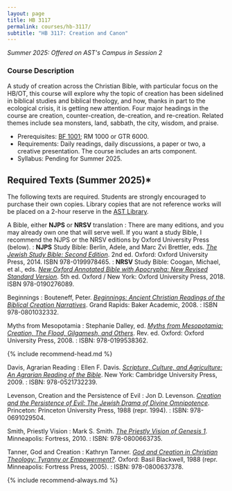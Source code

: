 ```yaml
---
layout: page
title: HB 3117
permalink: courses/hb-3117/
subtitle: "HB 3117: Creation and Canon"
---
```


*Summer 2025: Offered on AST's Campus in Session 2*

### Course Description

A study of creation across the Christian Bible, with particular focus on the HB/OT, this course will explore why the topic of creation has been sidelined in biblical studies and biblical theology, and how, thanks in part to the ecological crisis, it is getting new attention. Four major headings in the course are creation, counter-creation, de-creation, and re-creation. Related themes include sea monsters, land, sabbath, the city, wisdom, and praise.

- Prerequisites: [BF 1001](../bf-1001/); RM 1000 or GTR 6000.
- Requirements: Daily readings, daily discussions, a paper or two, a creative presentation. The course includes an arts component.
- Syllabus: Pending for Summer 2025.
<!-- [Download the latest version (Fall 2021, v 1.0)](https://github.com/danieldriver/Syllabi/raw/master/HB/HB%203117-Creation.pdf). -->

## Required Texts (Summer 2025)*

The following texts are required. Students are strongly encouraged to
purchase their own copies. Library copies that are not reference works
will be placed on a 2-hour reserve in the [AST Library](http://www.astheology.ns.ca/library/index.html).

A Bible, either **NJPS** or **NRSV** translation
: There are many editions, and you may already own one that will serve well. If you want a study Bible, I recommend the NJPS or the NRSV editions by Oxford University Press (below).
: **NJPS** Study Bible: Berlin, Adele, and Marc Zvi Brettler, eds. [*The Jewish Study Bible: Second Edition*](https://amzn.to/3O5Paqr). 2nd ed. Oxford: Oxford University Press, 2014. ISBN 978-0199978465.
: **NRSV** Study Bible: Coogan, Michael, et al., eds. [*New Oxford Annotated Bible with Apocrypha: New Revised Standard Version*](https://amzn.to/2qpjO6P). 5th ed. Oxford / New York: Oxford University Press, 2018. ISBN 978-0190276089.

Beginnings
: Bouteneff, Peter. [*Beginnings: Ancient Christian Readings of the Biblical Creation Narratives*](https://amzn.to/4lX47LE). Grand Rapids: Baker Academic, 2008.
: ISBN 978-0801032332.

Myths from Mesopotamia
: Stephanie Dalley, ed. [*Myths from Mesopotamia: Creation, The Flood, Gilgamesh, and Others*](https://amzn.to/38cLUoF). Rev. ed. Oxford: Oxford University Press, 2008.
: ISBN: 978-0199538362.


{% include recommend-head.md %}

Davis, Agrarian Reading
: Ellen F. Davis. [*Scripture, Culture, and Agriculture: An Agrarian Reading of the Bible*](https://amzn.to/2Y46qWN). New York: Cambridge University Press, 2009.
: ISBN: 978-0521732239.

Levenson, Creation and the Persistence of Evil
: Jon D. Levenson. [*Creation and the Persistence of Evil: The Jewish Drama of Divine Omnipotence*](https://amzn.to/3mBMbtK). Princeton: Princeton University Press, 1988 (repr. 1994).
: ISBN: 978-0691029504.

Smith, Priestly Vision
: Mark S. Smith. [*The Priestly Vision of Genesis 1*](https://amzn.to/3h7eL2o). Minneapolis: Fortress, 2010.
: ISBN: 978-0800663735.

Tanner, God and Creation
: Kathryn Tanner. [*God and Creation in Christian Theology: Tyranny or Empowerment?*](https://amzn.to/3Djwg9a). Oxford: Basil Blackwell, 1988 (repr. Minneapolis: Fortress Press, 2005).
: ISBN: 978-0800637378.

{% include recommend-always.md %}
